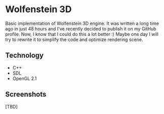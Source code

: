 # Wolfenstein 3D
Basic implementation of Wolfenstein 3D engine. It was written a long time ago in just 48 hours and I've recently
decided to publish it on my GitHub profile. Now, I know that I could do this a lot better :) Maybe one day I will
try to rewrite it to simplify the code and optimize rendering scene.

## Technology
- C++
- SDL
- OpenGL 2.1

## Screenshots
[TBD]
